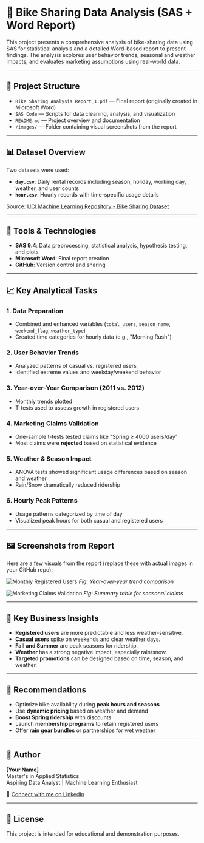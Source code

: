 # 🚴 Bike Sharing Data Analysis (SAS + Word Report)

This project presents a comprehensive analysis of bike-sharing data using SAS for statistical analysis and a detailed Word-based report to present findings. The analysis explores user behavior trends, seasonal and weather impacts, and evaluates marketing assumptions using real-world data.

---

## 📁 Project Structure

- `Bike Sharing Analysis Report_1.pdf` — Final report (originally created in Microsoft Word)
- `SAS Code` — Scripts for data cleaning, analysis, and visualization
- `README.md` — Project overview and documentation
- `/images/` — Folder containing visual screenshots from the report

---

## 📊 Dataset Overview

Two datasets were used:

- **`day.csv`**: Daily rental records including season, holiday, working day, weather, and user counts
- **`hour.csv`**: Hourly records with time-specific usage details

Source: [UCI Machine Learning Repository - Bike Sharing Dataset](https://archive.ics.uci.edu/ml/datasets/Bike+Sharing+Dataset)

---

## 🧰 Tools & Technologies

- **SAS 9.4**: Data preprocessing, statistical analysis, hypothesis testing, and plots
- **Microsoft Word**: Final report creation
- **GitHub**: Version control and sharing

---

## 📈 Key Analytical Tasks

### 1. **Data Preparation**
- Combined and enhanced variables (`total_users`, `season_name`, `weekend_flag`, `weather_type`)
- Created time categories for hourly data (e.g., "Morning Rush")

### 2. **User Behavior Trends**
- Analyzed patterns of casual vs. registered users
- Identified extreme values and weekday/weekend behavior

### 3. **Year-over-Year Comparison (2011 vs. 2012)**
- Monthly trends plotted
- T-tests used to assess growth in registered users

### 4. **Marketing Claims Validation**
- One-sample t-tests tested claims like "Spring ≥ 4000 users/day"
- Most claims were **rejected** based on statistical evidence

### 5. **Weather & Season Impact**
- ANOVA tests showed significant usage differences based on season and weather
- Rain/Snow dramatically reduced ridership

### 6. **Hourly Peak Patterns**
- Usage patterns categorized by time of day
- Visualized peak hours for both casual and registered users

---

## 🖼️ Screenshots from Report

Here are a few visuals from the report (replace these with actual images in your GitHub repo):

![Monthly Registered Users](images/monthly_registered_users.png)
*Fig: Year-over-year trend comparison*

![Marketing Claims Validation](images/marketing_claims_validation.png)
*Fig: Summary table for seasonal claims*


---

## 📝 Key Business Insights

- **Registered users** are more predictable and less weather-sensitive.
- **Casual users** spike on weekends and clear weather days.
- **Fall and Summer** are peak seasons for ridership.
- **Weather** has a strong negative impact, especially rain/snow.
- **Targeted promotions** can be designed based on time, season, and weather.

---

## 🚀 Recommendations

- Optimize bike availability during **peak hours and seasons**
- Use **dynamic pricing** based on weather and demand
- **Boost Spring ridership** with discounts
- Launch **membership programs** to retain registered users
- Offer **rain gear bundles** or partnerships for wet weather

---

## 👤 Author

**[Your Name]**  
Master's in Applied Statistics  
Aspiring Data Analyst | Machine Learning Enthusiast  

🔗 [Connect with me on LinkedIn](www.linkedin.com/in/sachin-ghogare-325427208)

---

## 📜 License

This project is intended for educational and demonstration purposes.
